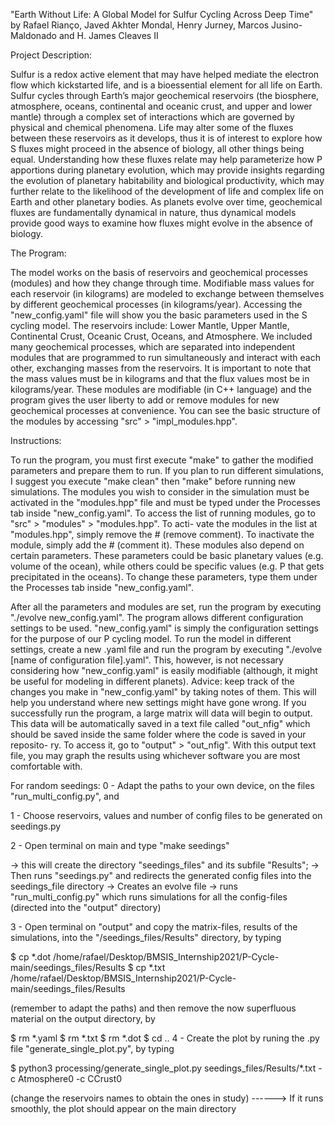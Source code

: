
"Earth Without Life: A Global Model for Sulfur Cycling Across Deep Time" by Rafael Rianço, Javed Akhter Mondal, Henry Jurney, Marcos Jusino-Maldonado and H. James Cleaves II

Project Description:

Sulfur is a redox active element that may have helped mediate the electron flow which kickstarted life, and is a bioessential element for all life on Earth. Sulfur cycles through Earth’s major geochemical reservoirs (the biosphere, atmosphere, oceans, continental and oceanic crust, and upper and lower mantle) through a complex set of interactions which are governed by physical and chemical phenomena. Life may alter some of the fluxes between these reservoirs as it develops, thus it is of interest to explore how S fluxes might proceed in the absence of biology, all other things being equal. Understanding how these fluxes relate may help parameterize how P apportions during planetary evolution, which may provide insights regarding the evolution of planetary habitability and biological productivity, which may further relate to the likelihood of the development of life and complex life on Earth and other planetary bodies. As planets evolve over time, geochemical fluxes are fundamentally dynamical in nature, thus dynamical models provide good ways to examine how fluxes might evolve in the absence of biology.

The Program:

The model works on the basis of reservoirs and geochemical processes (modules) and how they change through time. Modifiable mass values for each reservoir (in kilograms) are modeled to exchange between themselves by different geochemical processes (in kilograms/year). Accessing the "new_config.yaml" file will show you the basic parameters used in the S cycling model. The reservoirs include: Lower Mantle, Upper Mantle, Continental Crust, Oceanic Crust, Oceans, and Atmosphere. We included many geochemical processes, which are separated into independent modules that are programmed to run simultaneously and interact with each other, exchanging masses from the reservoirs. It is important to note that the mass values must be in kilograms and that the flux values most be in kilograms/year. These modules are modifiable (in C++ language) and the program gives the user liberty to add or remove modules for new geochemical processes at convenience. You can see the basic structure of the modules by accessing "src" > "impl_modules.hpp".

Instructions:

To run the program, you must first execute "make" to gather the modified parameters and prepare them to run. If you plan to run different simulations, I suggest you execute "make clean" then "make" before running new simulations. The modules you wish to consider in the simulation must be activated in the "modules.hpp" file and must be typed under the Processes tab inside "new_config.yaml". To access the list of running modules, go to "src" > "modules" > "modules.hpp". To acti- vate the modules in the list at "modules.hpp", simply remove the # (remove comment). To inactivate the module, simply add the # (comment it). These modules also depend on certain parameters. These parameters could be basic planetary values (e.g. volume of the ocean), while others could be specific values (e.g. P that gets precipitated in the oceans). To change these parameters, type them under the Processes tab inside "new_config.yaml".

After all the parameters and modules are set, run the program by executing "./evolve new_config.yaml". The program allows different configuration settings to be used. "new_config.yaml" is simply the configuration settings for the purpose of our P cycling model. To run the model in different settings, create a new .yaml file and run the program by executing "./evolve [name of configuration file].yaml". This, however, is not necessary considering how "new_config.yaml" is easily modifiable (although, it might be useful for modeling in different planets). Advice: keep track of the changes you make in "new_config.yaml" by taking notes of them. This will help you understand where new settings might have gone wrong. If you successfully run the program, a large matrix will data will begin to output. This data will be automatically saved in a text file called "out_nfig" which should be saved inside the same folder where the code is saved in your reposito- ry. To access it, go to "output" > "out_nfig". With this output text file, you may graph the results using whichever software you are most comfortable with.

For random seedings: 0 - Adapt the paths to your own device, on the files "run_multi_config.py", and

1 - Choose reservoirs, values and number of config files to be generated on seedings.py

2 - Open terminal on main and type "make seedings"

-> this will create the directory "seedings_files" and its subfile "Results"; -> Then runs "seedings.py" and redirects the generated config files into the seedings_file directory -> Creates an evolve file -> runs "run_multi_config.py" which runs simulations for all the config-files (directed into the "output" directory)

3 - Open terminal on "output" and copy the matrix-files, results of the simulations, into the "/seedings_files/Results" directory, by typing

$ cp *.dot /home/rafael/Desktop/BMSIS_Internship2021/P-Cycle-main/seedings_files/Results 
$ cp *.txt /home/rafael/Desktop/BMSIS_Internship2021/P-Cycle-main/seedings_files/Results

(remember to adapt the paths)
and then remove the now superfluous material on the output directory, by

$ rm *.yaml
$ rm *.txt
$ rm *.dot
$ cd ..	
4 - Create the plot by runing the .py file "generate_single_plot.py", by typing

$ python3 processing/generate_single_plot.py seedings_files/Results/*.txt -c Atmosphere0 -c CCrust0 

(change the reservoirs names to obtain the ones in study)
------> If it runs smoothly, the plot should appear on the main directory
